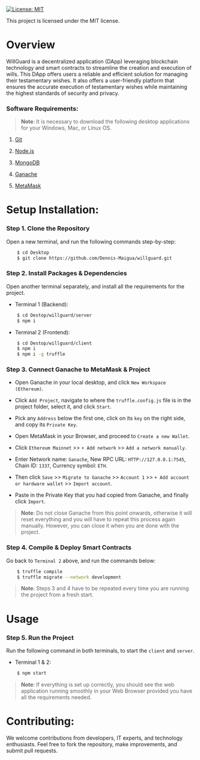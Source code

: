 [![License: MIT](https://img.shields.io/badge/License-MIT-yellow.svg)](https://opensource.org/licenses/MIT)

This project is licensed under the MIT license.

# Overview

WillGuard is a decentralized application (DApp) leveraging blockchain technology and smart contracts to streamline the creation and execution of wills.
This DApp offers users a reliable and efficient solution for managing their testamentary wishes.
It also offers a user-friendly platform that ensures the accurate execution of testamentary wishes while maintaining the highest standards of security and privacy.

### Software Requirements:

>**Note**: It is necessary to download the following desktop applications for your Windows, Mac, or Linux OS.

1. [Git](https://git-scm.com/downloads)

2. [Node.js](https://nodejs.org/en/download/package-manager)

3. [MongoDB](https://www.mongodb.com/try/download/community)

4. [Ganache](https://archive.trufflesuite.com/ganache/)

6. [MetaMask](https://MetaMask.io/download/)

# Setup Installation:

### Step 1. Clone the Repository

Open a new terminal, and run the following commands step-by-step:

```bash
    $ cd Desktop
    $ git clone https://github.com/Dennis-Maigua/willguard.git
```

### Step 2. Install Packages & Dependencies

Open another terminal separately, and install all the requirements for the project.

- Terminal 1 (Backend):

```bash
    $ cd Destop/willguard/server
    $ npm i
```

- Terminal 2 (Frontend):

```bash
    $ cd Destop/willguard/client
    $ npm i
    $ npm i -g truffle
```

### Step 3. Connect Ganache to MetaMask & Project

- Open Ganache in your local desktop, and click `New Workspace (Ethereum)`.

- Click `Add Project`, navigate to where the `truffle.config.js` file is in the project folder, select it, and click `Start`.

- Pick any `Address` below the first one, click on its `key` on the right side, and copy its `Private Key`.

- Open MetaMask in your Browser, and proceed to `Create a new Wallet`.

- Click `Ethereum Mainnet` >> `+ Add network` >> `Add a network manually`.

- Enter Network name: `Ganache`, New RPC URL: `HTTP://127.0.0.1:7545`, Chain ID: `1337`, Currency symbol: `ETH`.

- Then click `Save` >> `Migrate to Ganache` >> `Account 1` >> `+ Add account or hardware wallet` >> `Import account`.

- Paste in the Private Key that you had copied from Ganache, and finally click `Import`.

>**Note**: Do not close Ganache from this point onwards, otherwise it will reset everything and you will have to repeat this process again manually. However, you can close it when you are done with the project.

### Step 4. Compile & Deploy Smart Contracts

Go back to `Terminal 2` above, and run the commands below:

```bash
    $ truffle compile
    $ truffle migrate --network development
```

>**Note**: Steps 3 and 4 have to be repeated every time you are running the project from a fresh start.

# Usage

### Step 5. Run the Project

Run the following command in both terminals, to start the `client` and `server`.

- Terminal 1 & 2:

```bash
    $ npm start
```

>**Note**: If everything is set up correctly, you should see the web application running smoothly in your Web Browser provided you have all the requirements needed.
   
# Contributing:

We welcome contributions from developers, IT experts, and technology enthusiasts. Feel free to fork the repository, make improvements, and submit pull requests.
